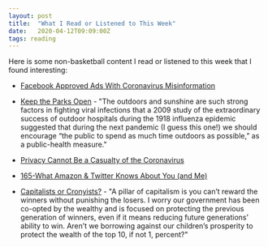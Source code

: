 ```yaml
---
layout: post
title:  "What I Read or Listened to This Week"
date:   2020-04-12T09:09:00Z
tags: reading
---
```

Here is some non-basketball content I read or listened to this week that I found interesting:


* [Facebook Approved Ads With Coronavirus Misinformation](https://www.consumerreports.org/social-media/facebook-approved-ads-with-coronavirus-misinformation/)

* [Keep the Parks Open](https://www.theatlantic.com/health/archive/2020/04/closing-parks-ineffective-pandemic-theater/609580/) - "The outdoors and sunshine are such strong factors in fighting viral infections that a 2009 study of the extraordinary success of outdoor hospitals during the 1918 influenza epidemic suggested that during the next pandemic (I guess this one!) we should encourage “the public to spend as much time outdoors as possible,” as a public-health measure."

* [Privacy Cannot Be a Casualty of the Coronavirus](https://www.nytimes.com/2020/04/07/opinion/digital-privacy-coronavirus.html)

* [165-What Amazon & Twitter Knows About You (and Me)](https://soundcloud.com/user-98066669/165-what-amazon-twitter-knows-about-you-and-me)

* [Capitalists or Cronyists?](https://www.profgalloway.com/capitalists-or-cronyists) - "A pillar of capitalism is you can’t reward the winners without punishing the losers. I worry our government has been co-opted by the wealthy and is focused on protecting the previous generation of winners, even if it means reducing future generations’ ability to win. Aren’t we borrowing against our children’s prosperity to protect the wealth of the top 10, if not 1, percent?"

